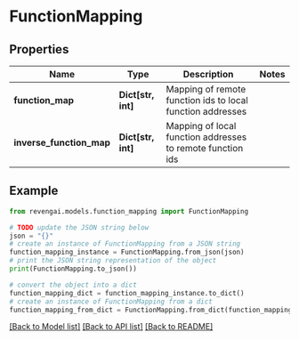 # FunctionMapping


## Properties

Name | Type | Description | Notes
------------ | ------------- | ------------- | -------------
**function_map** | **Dict[str, int]** | Mapping of remote function ids to local function addresses | 
**inverse_function_map** | **Dict[str, int]** | Mapping of local function addresses to remote function ids | 

## Example

```python
from revengai.models.function_mapping import FunctionMapping

# TODO update the JSON string below
json = "{}"
# create an instance of FunctionMapping from a JSON string
function_mapping_instance = FunctionMapping.from_json(json)
# print the JSON string representation of the object
print(FunctionMapping.to_json())

# convert the object into a dict
function_mapping_dict = function_mapping_instance.to_dict()
# create an instance of FunctionMapping from a dict
function_mapping_from_dict = FunctionMapping.from_dict(function_mapping_dict)
```
[[Back to Model list]](../README.md#documentation-for-models) [[Back to API list]](../README.md#documentation-for-api-endpoints) [[Back to README]](../README.md)



